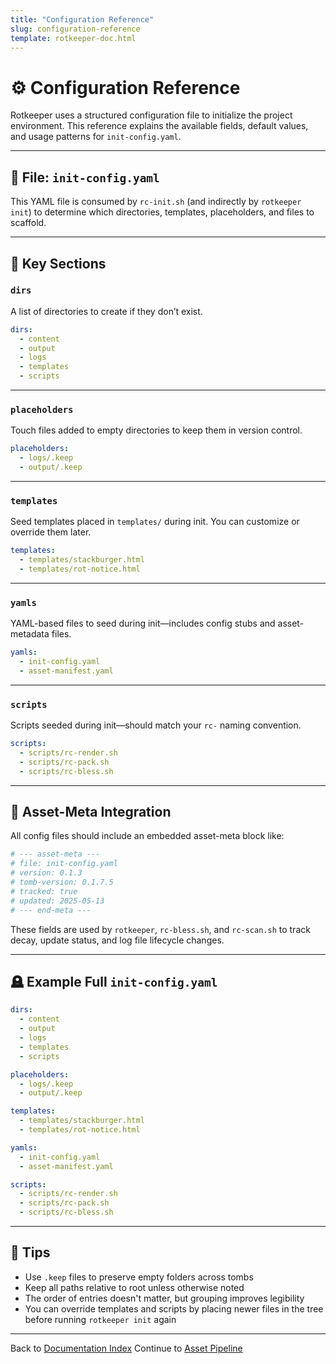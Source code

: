 ```yaml
---
title: "Configuration Reference"
slug: configuration-reference
template: rotkeeper-doc.html
---
```


<!-- asset-meta: { name: "configuration-reference.md", version: "v0.1.0" } -->


# ⚙️ Configuration Reference

Rotkeeper uses a structured configuration file to initialize the project environment.
This reference explains the available fields, default values, and usage patterns for `init-config.yaml`.

***

## 📄 File: `init-config.yaml`

This YAML file is consumed by `rc-init.sh` (and indirectly by `rotkeeper init`) to determine which directories, templates, placeholders, and files to scaffold.

***

## 📁 Key Sections

### `dirs`
A list of directories to create if they don’t exist.

```yaml
dirs:
  - content
  - output
  - logs
  - templates
  - scripts
```

***

### `placeholders`
Touch files added to empty directories to keep them in version control.

```yaml
placeholders:
  - logs/.keep
  - output/.keep
```

***

### `templates`
Seed templates placed in `templates/` during init.
You can customize or override them later.

```yaml
templates:
  - templates/stackburger.html
  - templates/rot-notice.html
```

***

### `yamls`
YAML-based files to seed during init—includes config stubs and asset-metadata files.

```yaml
yamls:
  - init-config.yaml
  - asset-manifest.yaml
```

***

### `scripts`
Scripts seeded during init—should match your `rc-` naming convention.

```yaml
scripts:
  - scripts/rc-render.sh
  - scripts/rc-pack.sh
  - scripts/rc-bless.sh
```

***

## 🧬 Asset-Meta Integration

All config files should include an embedded asset-meta block like:

```yaml
# --- asset-meta ---
# file: init-config.yaml
# version: 0.1.3
# tomb-version: 0.1.7.5
# tracked: true
# updated: 2025-05-13
# --- end-meta ---
```

These fields are used by `rotkeeper`, `rc-bless.sh`, and `rc-scan.sh` to track decay, update status, and log file lifecycle changes.

***

## 🪦 Example Full `init-config.yaml`

```yaml
dirs:
  - content
  - output
  - logs
  - templates
  - scripts

placeholders:
  - logs/.keep
  - output/.keep

templates:
  - templates/stackburger.html
  - templates/rot-notice.html

yamls:
  - init-config.yaml
  - asset-manifest.yaml

scripts:
  - scripts/rc-render.sh
  - scripts/rc-pack.sh
  - scripts/rc-bless.sh
```

***

## 🧠 Tips

- Use `.keep` files to preserve empty folders across tombs
- Keep all paths relative to root unless otherwise noted
- The order of entries doesn't matter, but grouping improves legibility
- You can override templates and scripts by placing newer files in the tree before running `rotkeeper init` again

***

Back to [Documentation Index](index.md)
Continue to [Asset Pipeline](asset-pipeline.md)

<!--
LIMERICK

A config once typed in a daze
Defined all the folders and ways.
Its YAML was neat,
Its init complete—
And it bootstrapped the tomb through a haze.

SORA PROMPT

"a decaying yaml scroll outlining a tomb ritual, folders glowing as they are created, a ritual shell script reciting the keys into being"
-->